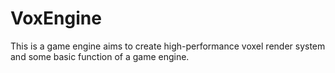 # VoxEngine
This is a game engine aims to create high-performance voxel render system and some basic function of a game engine.
